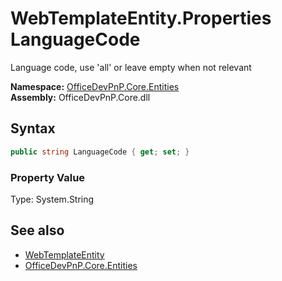 # WebTemplateEntity.Properties LanguageCode
Language code, use 'all' or leave empty when not relevant  

**Namespace:** [OfficeDevPnP.Core.Entities](OfficeDevPnP.Core.Entities.md)  
**Assembly:** OfficeDevPnP.Core.dll  
## Syntax
```C#
public string LanguageCode { get; set; }
```

### Property Value
Type: System.String  

## See also
- [WebTemplateEntity](OfficeDevPnP.Core.Entities.WebTemplateEntity.md) 
- [OfficeDevPnP.Core.Entities](OfficeDevPnP.Core.Entities.md)
